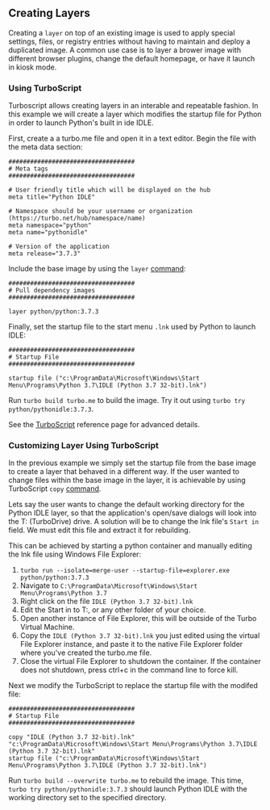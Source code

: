 ## Creating Layers

Creating a `layer` on top of an existing image is used to apply special settings, files, or registry entries without having to maintain and deploy a duplicated image. A common use case is to layer a brower image with different browser plugins, change the default homepage, or have it launch in kiosk mode.

### Using TurboScript

Turboscript allows creating layers in an interable and repeatable fashion. In this example we will create a layer which modifies the startup file for Python in order to launch Python's built in ide IDLE.

First, create a a turbo.me file and open it in a text editor. Begin the file with the meta data section:

```
###################################
# Meta tags
###################################

# User friendly title which will be displayed on the hub
meta title="Python IDLE"

# Namespace should be your username or organization (https://turbo.net/hub/namespace/name)
meta namespace="python"
meta name="pythonidle"

# Version of the application
meta release="3.7.3"
```

Include the base image by using the `layer` [command](/docs/reference/turboscript#layer):

```
###################################
# Pull dependency images
###################################

layer python/python:3.7.3
```

Finally, set the startup file to the start menu `.lnk` used by Python to launch IDLE:

```
###################################
# Startup File
###################################

startup file ("c:\ProgramData\Microsoft\Windows\Start Menu\Programs\Python 3.7\IDLE (Python 3.7 32-bit).lnk")
```

Run `turbo build turbo.me` to build the image. Try it out using `turbo try python/pythonidle:3.7.3`.

See the [TurboScript](/docs/reference/turboscript) reference page for advanced details. 

### Customizing Layer Using TurboScript

In the previous example we simply set the startup file from the base image to create a layer that behaved in a different way. If the user wanted to change files within the base image in the layer, it is achievable by using TurboScript `copy` [command](/docs/reference/turboscript#layer).

Lets say the user wants to change the default working directory for the Python IDLE layer, so that the application's open/save dialogs will look into the T: (TurboDrive) drive. A solution will be to change the lnk file's `Start in` field. We must edit this file and extract it for rebuilding.

This can be achieved by starting a python container and manually editing the lnk file using Windows File Explorer:

1. `turbo run --isolate=merge-user --startup-file=explorer.exe python/python:3.7.3`
2. Navigate to `C:\ProgramData\Microsoft\Windows\Start Menu\Programs\Python 3.7`
3. Right click on the file `IDLE (Python 3.7 32-bit).lnk`
4. Edit the Start in to T:\, or any other folder of your choice.
5. Open another instance of File Explorer, this will be outside of the Turbo Virtual Machine.
6. Copy the `IDLE (Python 3.7 32-bit).lnk` you just edited using the virtual File Explorer instance, and paste it to the native File Explorer folder where you've created the turbo.me file.
7. Close the virtual File Explorer to shutdown the container. If the container does not shutdown, press ctrl+c in the command line to force kill.

Next we modify the TurboScript to replace the startup file with the modifed file:

```
###################################
# Startup File
###################################

copy "IDLE (Python 3.7 32-bit).lnk" "c:\ProgramData\Microsoft\Windows\Start Menu\Programs\Python 3.7\IDLE (Python 3.7 32-bit).lnk"
startup file ("c:\ProgramData\Microsoft\Windows\Start Menu\Programs\Python 3.7\IDLE (Python 3.7 32-bit).lnk")
```

Run `turbo build --overwrite turbo.me` to rebuild the image. This time, `turbo try python/pythonidle:3.7.3` should launch Python IDLE with the working directory set to the specified directory.
